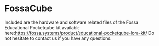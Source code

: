 # FossaCube
Included are the hardware and software related files of the Fossa Educational Pocketqube kit available here:https://fossa.systems/product/educational-pocketqube-lora-kit/
Do not hesitate to contact us if you have any questions.
